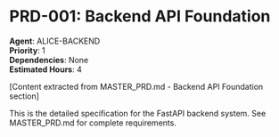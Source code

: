 # PRD-001: Backend API Foundation

**Agent**: ALICE-BACKEND  
**Priority**: 1  
**Dependencies**: None  
**Estimated Hours**: 4  

[Content extracted from MASTER_PRD.md - Backend API Foundation section]

This is the detailed specification for the FastAPI backend system.
See MASTER_PRD.md for complete requirements.